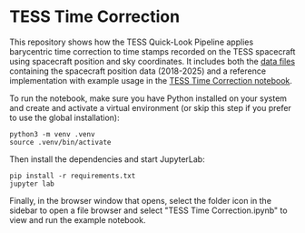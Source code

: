 # TESS Time Correction

This repository shows how the TESS Quick-Look Pipeline applies barycentric time correction to time stamps recorded on the TESS spacecraft using spacecraft position and sky coordinates. It includes both the [data files](ephemeris_data/) containing the spacecraft position data (2018-2025) and a reference implementation with example usage in the [TESS Time Correction notebook](TESS%20Time%20Correction.ipynb).

To run the notebook, make sure you have Python installed on your system and create and activate a virtual environment (or skip this step if you prefer to use the global installation):
```shell
python3 -m venv .venv
source .venv/bin/activate
```
Then install the dependencies and start JupyterLab:
```shell
pip install -r requirements.txt
jupyter lab
```
Finally, in the browser window that opens, select the folder icon in the sidebar to open a file browser and select "TESS Time Correction.ipynb" to view and run the example notebook.
